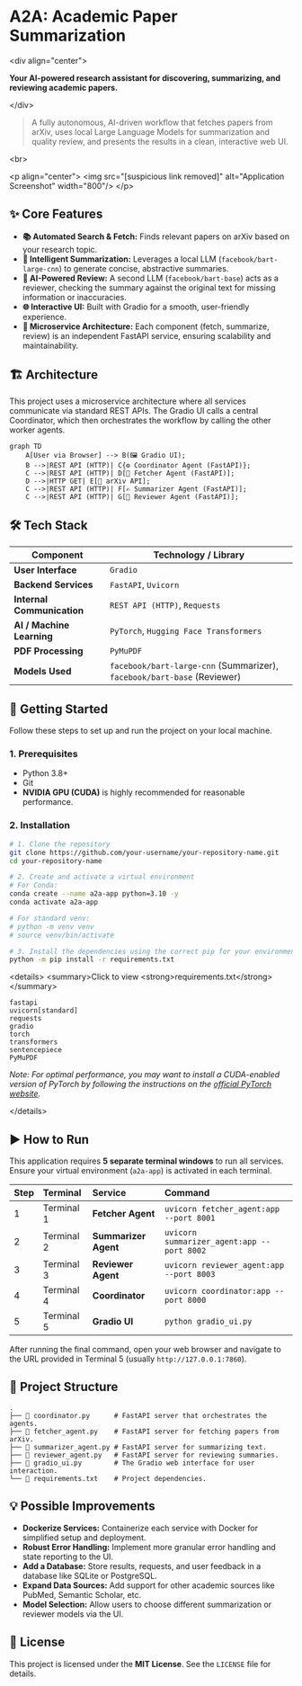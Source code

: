 # A2A: Academic Paper Summarization

\<div align="center"\>

**Your AI-powered research assistant for discovering, summarizing, and reviewing academic papers.**

\</div\>

> A fully autonomous, AI-driven workflow that fetches papers from arXiv, uses local Large Language Models for summarization and quality review, and presents the results in a clean, interactive web UI.

\<br\>

\<p align="center"\>
\<img src="[suspicious link removed]" alt="Application Screenshot" width="800"/\>
\</p\>

## ✨ Core Features

  * **📚 Automated Search & Fetch:** Finds relevant papers on arXiv based on your research topic.
  * **🧠 Intelligent Summarization:** Leverages a local LLM (`facebook/bart-large-cnn`) to generate concise, abstractive summaries.
  * **🔎 AI-Powered Review:** A second LLM (`facebook/bart-base`) acts as a reviewer, checking the summary against the original text for missing information or inaccuracies.
  * **🌐 Interactive UI:** Built with Gradio for a smooth, user-friendly experience.
  * **🧩 Microservice Architecture:** Each component (fetch, summarize, review) is an independent FastAPI service, ensuring scalability and maintainability.

## 🏗️ Architecture

This project uses a microservice architecture where all services communicate via standard REST APIs. The Gradio UI calls a central Coordinator, which then orchestrates the workflow by calling the other worker agents.

```mermaid
graph TD
    A[User via Browser] --> B(🖼️ Gradio UI);
    B -->|REST API (HTTP)| C{⚙️ Coordinator Agent (FastAPI)};
    C -->|REST API (HTTP)| D[📡 Fetcher Agent (FastAPI)];
    D -->|HTTP GET| E[📄 arXiv API];
    C -->|REST API (HTTP)| F[✍️ Summarizer Agent (FastAPI)];
    C -->|REST API (HTTP)| G[🧐 Reviewer Agent (FastAPI)];
```

## 🛠️ Tech Stack

| Component             | Technology / Library                                                              |
| --------------------- | --------------------------------------------------------------------------------- |
| **User Interface** | `Gradio`                                                                          |
| **Backend Services** | `FastAPI`, `Uvicorn`                                                              |
| **Internal Communication**| `REST API (HTTP)`, `Requests`                                                      |
| **AI / Machine Learning** | `PyTorch`, `Hugging Face Transformers`                                            |
| **PDF Processing** | `PyMuPDF`                                                                         |
| **Models Used** | `facebook/bart-large-cnn` (Summarizer), `facebook/bart-base` (Reviewer)           |

## 🚀 Getting Started

Follow these steps to set up and run the project on your local machine.

### 1\. Prerequisites

  * Python 3.8+
  * Git
  * **NVIDIA GPU (CUDA)** is highly recommended for reasonable performance.

### 2\. Installation

```bash
# 1. Clone the repository
git clone https://github.com/your-username/your-repository-name.git
cd your-repository-name

# 2. Create and activate a virtual environment
# For Conda:
conda create --name a2a-app python=3.10 -y
conda activate a2a-app

# For standard venv:
# python -m venv venv
# source venv/bin/activate

# 3. Install the dependencies using the correct pip for your environment
python -m pip install -r requirements.txt
```

\<details\>
\<summary\>Click to view \<strong\>requirements.txt\</strong\>\</summary\>

```text
fastapi
uvicorn[standard]
requests
gradio
torch
transformers
sentencepiece
PyMuPDF
```

*Note: For optimal performance, you may want to install a CUDA-enabled version of PyTorch by following the instructions on the [official PyTorch website](https://pytorch.org/get-started/locally/).*

\</details\>

## ▶️ How to Run

This application requires **5 separate terminal windows** to run all services. Ensure your virtual environment (`a2a-app`) is activated in each terminal.

| Step | Terminal | Service           | Command                                       |
| :--- | :------- | :---------------- | :-------------------------------------------- |
| 1    | Terminal 1 | **Fetcher Agent** | `uvicorn fetcher_agent:app --port 8001`       |
| 2    | Terminal 2 | **Summarizer Agent**| `uvicorn summarizer_agent:app --port 8002`  |
| 3    | Terminal 3 | **Reviewer Agent** | `uvicorn reviewer_agent:app --port 8003`       |
| 4    | Terminal 4 | **Coordinator** | `uvicorn coordinator:app --port 8000`       |
| 5    | Terminal 5 | **Gradio UI** | `python gradio_ui.py`                         |

After running the final command, open your web browser and navigate to the URL provided in Terminal 5 (usually `http://127.0.0.1:7860`).

## 📂 Project Structure

```
.
├── 📄 coordinator.py      # FastAPI server that orchestrates the agents.
├── 📄 fetcher_agent.py    # FastAPI server for fetching papers from arXiv.
├── 📄 summarizer_agent.py # FastAPI server for summarizing text.
├── 📄 reviewer_agent.py   # FastAPI server for reviewing summaries.
├── 📄 gradio_ui.py        # The Gradio web interface for user interaction.
└── 📄 requirements.txt    # Project dependencies.
```

## 💡 Possible Improvements

  * **Dockerize Services:** Containerize each service with Docker for simplified setup and deployment.
  * **Robust Error Handling:** Implement more granular error handling and state reporting to the UI.
  * **Add a Database:** Store results, requests, and user feedback in a database like SQLite or PostgreSQL.
  * **Expand Data Sources:** Add support for other academic sources like PubMed, Semantic Scholar, etc.
  * **Model Selection:** Allow users to choose different summarization or reviewer models via the UI.

## 📄 License

This project is licensed under the **MIT License**. See the `LICENSE` file for details.
